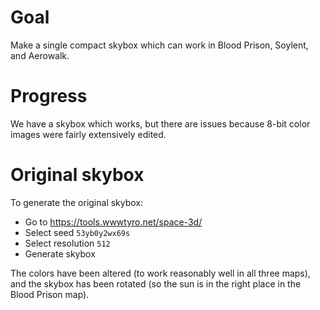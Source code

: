 # Goal

Make a single compact skybox which can work in Blood Prison, Soylent, and
Aerowalk.

# Progress

We have a skybox which works, but there are issues because 8-bit color
images were fairly extensively edited.

# Original skybox

To generate the original skybox:

* Go to https://tools.wwwtyro.net/space-3d/
* Select seed `53yb0y2wx69s`
* Select resolution `512`
* Generate skybox

The colors have been altered (to work reasonably well in all three maps), 
and the skybox has been rotated (so the sun is in the right place in the 
Blood Prison map).

